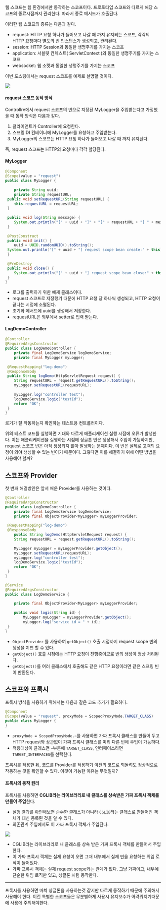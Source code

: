 웹 스코프는 웹 환경에서만 동작하는 스코프이다. 프로토타입 스코프와 다르게 해당 스코프의 종료시점까지 관리한다. 따라서 종료 메서드가 호출된다.

이러한 웹 스코프의 종류는 다음과 같다.
- request: HTTP 요청 하나가 들어오고 나갈 때 까지 유지되는 스코프, 각각의 HTTP 요청마다 별도의 빈 인스턴스가 생성되고, 관리된다.
- session: HTTP Session과 동일한 생명주기를 가지는 스코프
- application: 서블릿 컨텍스트( ServletContext )와 동일한 생명주기를 가지는 스코프
- websocket: 웹 소켓과 동일한 생명주기를 가지는 스코프

이번 포스팅에서는 request 스코프를 예제로 설명할 것이다.

![](https://velog.velcdn.com/images/gwoprk/post/028f0d39-3fb6-4507-bb3d-20ebe9bf999b/image.png)

#### request 스코프 동작 방식
Controllre에서 request 스코프의 빈으로 지정된 MyLogger을 주입받는다고 가정했을 때 동작 방식은 다음과 같다.

1. 클라이언트가 Controller에 요청한다.
2. 스프링 DI 컨테이너에 MyLogger를 요청하고 주입받는다.
3. MyLogger의 스코프는 HTTP 요청 하나가 들어오고 나갈 때 까지 유지된다.


즉, request 스코프는 HTTP의 요청마다 각각 할당된다.

#### MyLogger
```java
@Component
@Scope(value = "request")
public class MyLogger {
 
 	private String uuid;
 	private String requestURL;
 public void setRequestURL(String requestURL) {
 	this.requestURL = requestURL;
 }
 
 public void log(String message) {
 	System.out.println("[" + uuid + "]" + "[" + requestURL + "] " + message);
 }
 
 @PostConstruct
 public void init() {
 	uuid = UUID.randomUUID().toString();
 System.out.println("[" + uuid + "] request scope bean create:" + this);
 }
 
 @PreDestroy
 public void close() {
 	System.out.println("[" + uuid + "] request scope bean close:" + this);
 }
}
```
- 로그를 출력하기 위한 예제 클래스이다.
- request 스코프로 지정했기 때문에 HTTP 요청 당 하나씩 생성되고, HTTP 요청이 끝나는 시점에 소멸된다.
- 초기화 메서드에 uuid를 생성해서 저장한다.
- requestURL은 외부에서 setter로 입력 받는다.

#### LogDemoController
```java
@Controller
@RequiredArgsConstructor
public class LogDemoController {
	private final LogDemoService logDemoService;
 	private final MyLogger myLogger;
 
 @RequestMapping("log-demo")
 @ResponseBody
 public String logDemo(HttpServletRequest request) {
 	String requestURL = request.getRequestURL().toString();
 	myLogger.setRequestURL(requestURL);
 
 	myLogger.log("controller test");
 	logDemoService.logic("testId");
 	return "OK";
 }
}
```
로거가 잘 작동하는지 확인하는 테스트용 컨트롤러이다.

위의 테스트 코드를 실행하면 기대와 다르게 애플리케이션 실행 시점에 오류가 발생한다. 이는 애플리케이션을 실행하는 시점에 싱글톤 빈은 생성해서 주입이 가능하지만, request 스코프 빈은 아직 생성되지 않아 발생하는 문제이다. 이 빈은 실제로 고객의 요청이 와야 생성할 수 있는 빈이기 때문이다. 그렇다면 이를 해결하기 위해 어떤 방법을 사용해야 할까?

## 스코프와 Provider
첫 번째 해결방안은 앞서 배운 Provider를 사용하는 것이다.

```java
@Controller
@RequiredArgsConstructor
public class LogDemoController {
 	private final LogDemoService logDemoService;
 	private final ObjectProvider<MyLogger> myLoggerProvider;
 
 @RequestMapping("log-demo")
 @ResponseBody
 	public String logDemo(HttpServletRequest request) {
 	String requestURL = request.getRequestURL().toString();
 	
    MyLogger myLogger = myLoggerProvider.getObject();
 	myLogger.setRequestURL(requestURL);
 	myLogger.log("controller test");
 	logDemoService.logic("testId");
 	return "OK";
 }
}
```
```java
@Service
@RequiredArgsConstructor
public class LogDemoService {
 
 	private final ObjectProvider<MyLogger> myLoggerProvider;
 	
    public void logic(String id) {
 		MyLogger myLogger = myLoggerProvider.getObject();
 		myLogger.log("service id = " + id);
 }
}
```
- `ObjectProvider` 를 사용하여 `getObject()` 호출 시점까지 request scope 빈의 생성을 지연 할 수 있다.
- `getObject()` 호출 시점에는 HTTP 요청이 진행중이므로 빈의 생성이 정상 처리된다.
- `getObject()`를 여러 클래스에서 호출해도 같은 HTTP 요청이라면 같은 스프링 빈이 반환된다.

## 스코프와 프록시
프록시 방식을 사용하기 위해서는 다음과 같은 코드 추가가 필요하다.
```java
@Component
@Scope(value = "request", proxyMode = ScopedProxyMode.TARGET_CLASS)
public class MyLogger {
}
```
- `proxyMode = ScopedProxyMode.~`를 사용하면 가짜 프록시 클래스를 만들어 두고 HTTP request와 상관없이 가짜 프록시 클래스를 미리 다른 빈에 주입이 가능하다.
- 적용대상이 클래스면 `~`부분에 `TARGET_CLASS`, 인터페이스라면 `TARGET_INTERFACES`를 선택한다.

프록시를 적용한 뒤, 코드를 Provider를 적용하기 이전의 코드로 되돌려도 정상적으로 작동하는 것을 확인할 수 있다. 이것이 가능한 이유는 무엇일까?

#### 프록시의 동작 원리
프록시를 사용하면 **CGLIB라는 라이브러리로 내 클래스를 상속받은 가짜 프록시 객체를 만들어 주입**한다.
- 실행 결과를 확인해보면 순수한 클래스가 아니라 `CGLIB`라는 클래스로 만들어진 객체가 대신 등록된 것을 알 수 있다.
- 의존관계 주입에서도 이 가짜 프록시 객체가 주입된다.

![](https://velog.velcdn.com/images/gwoprk/post/54affbdd-f58f-4bb4-b095-49d5bd563275/image.png)
- CGLIB라는 라이브러리로 내 클래스를 상속 받은 가짜 프록시 객체를 만들어서 주입한다.
- 이 가짜 프록시 객체는 실제 요청이 오면 그때 내부에서 실제 빈을 요청하는 위임 로직이 들어있다.
- 가짜 프록시 객체는 실제 request scope와는 관계가 없다. 그냥 가짜이고, 내부에 단순한 위임 로직만 있고, 싱글톤 처럼 동작한다.

---
프록시를 사용하면 마치 싱글톤을 사용하는것 같지만 다르게 동작하기 때문에 주의해서 사용해야 한다. 이런 특별한 스코프들은 무분별하게 사용시 유지보수가 어려워지기때문에 사용에 주의해야한다.